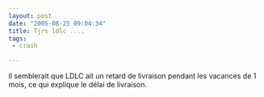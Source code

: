 ```yaml
---
layout: post
date: "2005-08-25 09:04:34"
title: Tjrs ldlc ....
tags:
 - crash

---
```


Il semblerait que LDLC ait un retard de livraison pendant les vacances de 1 mois, ce qui explique le délai de livraison.
